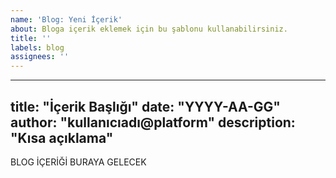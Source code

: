 ```yaml
---
name: 'Blog: Yeni İçerik'
about: Bloga içerik eklemek için bu şablonu kullanabilirsiniz.
title: ''
labels: blog
assignees: ''
---
```


---
title: "İçerik Başlığı"
date: "YYYY-AA-GG"
author: "kullanıcıadı@platform"
description: "Kısa açıklama"
---

BLOG İÇERİĞİ BURAYA GELECEK
